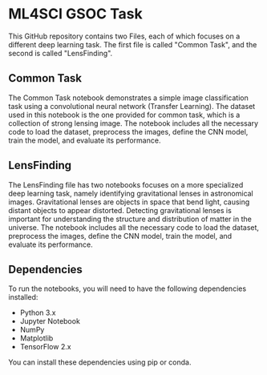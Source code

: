 # ML4SCI GSOC Task

This GitHub repository contains two Files, each of which focuses on a different deep learning task. The first file is called "Common Task", and the second is called "LensFinding".

## Common Task

The Common Task notebook demonstrates a simple image classification task using a convolutional neural network (Transfer Learning). The dataset used in this notebook is the one provided for common task, which is a collection of strong lensing image. The notebook includes all the necessary code to load the dataset, preprocess the images, define the CNN model, train the model, and evaluate its performance.

## LensFinding 

The LensFinding file has two notebooks focuses on a more specialized deep learning task, namely identifying gravitational lenses in astronomical images. Gravitational lenses are objects in space that bend light, causing distant objects to appear distorted. Detecting gravitational lenses is important for understanding the structure and distribution of matter in the universe. The notebook includes all the necessary code to load the dataset, preprocess the images, define the CNN model, train the model, and evaluate its performance.


## Dependencies

To run the notebooks, you will need to have the following dependencies installed:

- Python 3.x
- Jupyter Notebook
- NumPy
- Matplotlib
- TensorFlow 2.x

You can install these dependencies using pip or conda.

